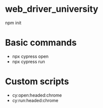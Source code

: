 # web_driver_university
npm init

# Basic commands
* npx cypress open
* npx cypress run

# Custom scripts
* cy:open:headed:chrome
* cy:run:headed:chrome
